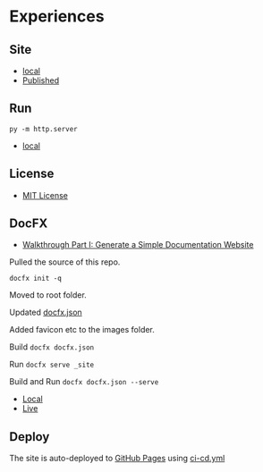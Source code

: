 # Experiences
## Site

- [local](http://localhost:8000/)
- [Published](https://alexhedley.github.io/experiences)

## Run

`py -m http.server`

- [local](http://localhost:8000/)

## License

- [MIT License](LICENSE)

## DocFX

- [Walkthrough Part I: Generate a Simple Documentation Website](https://dotnet.github.io/docfx/tutorial/walkthrough/walkthrough_create_a_docfx_project.html)

Pulled the source of this repo.

`docfx init -q`

Moved to root folder.

Updated [docfx.json](docfx.json)

Added favicon etc to the images folder.

Build `docfx docfx.json`

Run `docfx serve _site`

Build and Run `docfx docfx.json --serve`

- [Local](http://localhost:8080/)
- [Live](https://alexhedley.github.io/experiences)

## Deploy

The site is auto-deployed to [GitHub Pages](https://pages.github.com/) using [ci-cd.yml](.github/workflows/ci-cd.yml)
